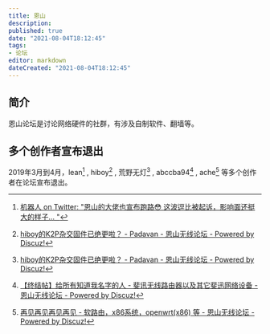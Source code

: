 ```yaml
---
title: 恩山
description:
published: true
date: "2021-08-04T18:12:45"
tags:
- 论坛
editor: markdown
dateCreated: "2021-08-04T18:12:45"
---
```


## 简介

恩山论坛是讨论网络硬件的社群，有涉及自制软件、翻墙等。

## 多个创作者宣布退出

2019年3月到4月，lean[^128629] , hiboy[^h_d] , 荒野无灯[^h_d] , abccba94[^abccba94] , ache[^ache] 等多个创作者在论坛宣布退出。

[^128629]: [机器人 on Twitter: "恩山的大佬也宣布跑路😳 这波逗比被起诉，影响面还挺大的样子… "](https://web.archive.org/web/20210805003631/https://twitter.com/ifancybot/status/1128629588664377349)

[^h_d]: [hiboy的K2P杂交固件已绝更啦？ - Padavan - 恩山无线论坛 - Powered by Discuz!](https://web.archive.org/web/20210804132911/https://www.right.com.cn/forum/thread-802529-1-5.html)

[^abccba94]: [【终结帖】给所有知道我名字的人 - 斐讯无线路由器以及其它斐迅网络设备 - 恩山无线论坛 - Powered by Discuz!](https://web.archive.org/web/20210804131806/https://www.right.com.cn/forum/thread-538485-1-2.html)

[^ache]: [再见再见再见再见 - 软路由，x86系统，openwrt(x86) 等 - 恩山无线论坛 - Powered by Discuz!](https://web.archive.org/web/20210804133244/https://www.right.com.cn/forum/thread-3188574-1-1.html)
